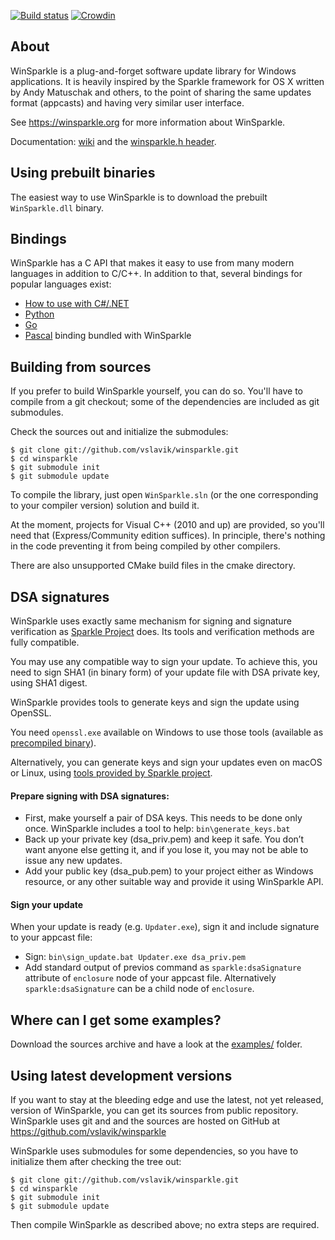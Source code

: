 [![Build status](https://ci.appveyor.com/api/projects/status/acsuqjheafef29m1?svg=true)](https://ci.appveyor.com/project/vslavik/winsparkle)
[![Crowdin](https://d322cqt584bo4o.cloudfront.net/winsparkle/localized.png)](https://crowdin.com/project/winsparkle)

 About
-------

WinSparkle is a plug-and-forget software update library for Windows
applications. It is heavily inspired by the Sparkle framework for OS X
written by Andy Matuschak and others, to the point of sharing the same 
updates format (appcasts) and having very similar user interface.

See https://winsparkle.org for more information about WinSparkle.

Documentation: [wiki](https://github.com/vslavik/winsparkle/wiki) and
the [winsparkle.h header](https://github.com/vslavik/winsparkle/blob/master/include/winsparkle.h).


 Using prebuilt binaries
-------------------------

The easiest way to use WinSparkle is to download the prebuilt `WinSparkle.dll`
binary.

 Bindings
----------

WinSparkle has a C API that makes it easy to use from many modern languages in addition to C/C++. In addition to that, several bindings for popular languages exist:

* [How to use with C#/.NET](https://github.com/vslavik/winsparkle/wiki/Basic-Setup#managed-code--net--c-applications)
* [Python](https://pypi.org/project/pywinsparkle/)
* [Go](https://github.com/abemedia/go-winsparkle)
* [Pascal](https://github.com/vslavik/winsparkle/tree/master/pascal) binding bundled with WinSparkle


 Building from sources
-----------------------

If you prefer to build WinSparkle yourself, you can do so.  You'll have to
compile from a git checkout; some of the dependencies are included as git
submodules.

Check the sources out and initialize the submodules:

    $ git clone git://github.com/vslavik/winsparkle.git
    $ cd winsparkle
    $ git submodule init
    $ git submodule update

To compile the library, just open `WinSparkle.sln` (or the one corresponding to
your compiler version) solution and build it.

At the moment, projects for Visual C++ (2010 and up) are provided, so you'll
need that (Express/Community edition suffices). In principle, there's nothing
in the code preventing it from being compiled by other compilers.

There are also unsupported CMake build files in the cmake directory.

 DSA signatures
---------------

WinSparkle uses exactly same mechanism for signing and signature verification
as [Sparkle Project](https://sparkle-project.org/documentation/#dsa-signatures)
does. Its tools and verification methods are fully compatible.

You may use any compatible way to sign your update.
To achieve this, you need to sign SHA1 (in binary form) of your update file
with DSA private key, using SHA1 digest.

WinSparkle provides tools to generate keys and sign the update using OpenSSL.

You need `openssl.exe` available on Windows to use those tools (available as
[precompiled binary][OpenSSL binaries]).

Alternatively, you can generate keys and sign your updates even on macOS or Linux,
using [tools provided by Sparkle project](https://github.com/sparkle-project/Sparkle/tree/master/bin).

#### Prepare signing with DSA signatures:

 - First, make yourself a pair of DSA keys. This needs to be done only once.
 WinSparkle includes a tool to help: `bin\generate_keys.bat`
 - Back up your private key (dsa_priv.pem) and keep it safe. You don’t want
 anyone else getting it, and if you lose it, you may not be able to issue any
 new updates.
 - Add your public key (dsa_pub.pem) to your project either as Windows resource,
 or any other suitable way and provide it using WinSparkle API.

#### Sign your update

When your update is ready (e.g. `Updater.exe`), sign it and include signature
to your appcast file:

 - Sign: `bin\sign_update.bat Updater.exe dsa_priv.pem`
 - Add standard output of previos command as `sparkle:dsaSignature` attribute
 of `enclosure` node of your appcast file.
 Alternatively `sparkle:dsaSignature` can be a child node of `enclosure`.


 Where can I get some examples?
--------------------------------

Download the sources archive and have a look at the
[examples/](https://github.com/vslavik/winsparkle/tree/master/examples) folder.


 Using latest development versions
-----------------------------------

If you want to stay at the bleeding edge and use the latest, not yet released,
version of WinSparkle, you can get its sources from public repository.
WinSparkle uses git and and the sources are hosted on GitHub at
https://github.com/vslavik/winsparkle

WinSparkle uses submodules for some dependencies, so you have to initialize
them after checking the tree out:

    $ git clone git://github.com/vslavik/winsparkle.git
    $ cd winsparkle
    $ git submodule init
    $ git submodule update

Then compile WinSparkle as described above; no extra steps are required.

[OpenSSL source]: https://www.openssl.org/source/
[OpenSSL binaries]: https://wiki.openssl.org/index.php/Binaries
